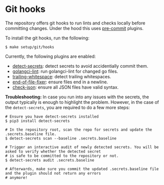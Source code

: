 # Git hooks

The repository offers git hooks to run lints and checks locally before committing changes. Under the hood this uses
[pre-commit](https://pre-commit.com/) plugins.

To install the git hooks, run the following:
```shell
$ make setup/git/hooks
```

Currently, the following plugins are enabled:
- [detect-secrets](https://github.com/Yelp/detect-secrets): detect secrets to avoid accidentially commit them.
- [golangci-lint](https://github.com/golangci/golangci-lint): run golangci-lint for changed go files.
- [trailing-whitespace](https://github.com/pre-commit/pre-commit-hooks#trailing-whitespace): detect trailing whitespaces.
- [end-of-file-fixer](https://github.com/pre-commit/pre-commit-hooks#end-of-file-fixer): ensure files end in a newline.
- [check-json](https://github.com/pre-commit/pre-commit-hooks#check-json): ensure all JSON files have valid syntax.

**Troubleshooting:**
In case you run into any issues with the secrets, the output typically is enough to highlight the problem.
However, in the case of the `detect-secrets`, you are required to do a few more steps:
```shell
# Ensure you have detect-secrets installed
$ pip3 install detect-secrets

# In the repository root, scan the repo for secrets and update the .secrets.baseline file.
$ detect-secrets scan --baseline .secrets.baseline

# Trigger an interactive audit of newly detected secrets. You will be asked to verify whether the detected secret
# is safe to be committed to the repository or not.
$ detect-secrets audit .secrets.baseline

# Afterwards, make sure you commit the updated .secrets.baseline file and the plugin should not return any errors
# anymore!
```
